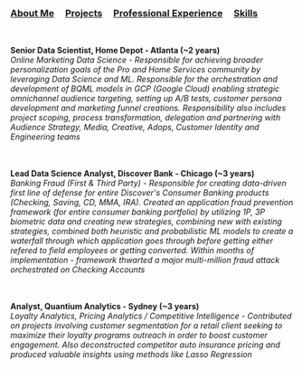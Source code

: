 <br />


### [About Me](https://vermaph.github.io/)&nbsp; &nbsp; &nbsp;[Projects](./projects.html)&nbsp; &nbsp; &nbsp;[Professional Experience](./experience.html)&nbsp; &nbsp; &nbsp;[Skills](./skills.html)<br />

<br/>

**Senior Data Scientist, Home Depot - Atlanta (~2 years)<br />**
  *Online Marketing Data Science - Responsible for achieving broader personalization goals of the Pro and Home Services community by leveraging Data Science and ML. Responsible for the orchestration and development of BQML models in GCP (Google Cloud) enabling strategic omnichannel audience targeting, setting up A/B tests, customer persona development and marketing funnel creations. Responsibility also includes project scoping, process transformation, delegation and partnering with Audience Strategy, Media, Creative, Adops, Customer Identity and Engineering teams*<br />
  <br />
  <br />


**Lead Data Science Analyst, Discover Bank - Chicago (~3 years)<br />**
  *Banking Fraud (First & Third Party) - Responsible for creating data-driven first line of defense for entire Discover's Consumer Banking products (Checking, Saving, CD, MMA, IRA). Created an application fraud prevention framework (for entire consumer banking portfolio) by utilizing 1P, 3P biometric data and creating new strategies, combining new with existing strategies, combined both heuristic and probabilistic ML models to create a waterfall through which application goes through before getting either refered to field employees or getting converted. Within months of implementation - framework thwarted a major multi-million fraud attack orchestrated on Checking Accounts*<br />
  <br />
  <br />


**Analyst, Quantium Analytics - Sydney (~3 years)<br />**
  *Loyalty Analytics, Pricing Analytics / Competitive Intelligence - Contributed on projects involving customer segmentation for a retail client seeking to maximize their loyalty programs outreach in order to boost customer engagement. Also deconstructed competitor auto insurance pricing and produced valuable insights using methods like Lasso Regression*<br />
  <br />
  <br />


<!-- Google tag (gtag.js) -->
<script async src="https://www.googletagmanager.com/gtag/js?id=G-NSNZ1PS7E4"></script>
<script>
  window.dataLayer = window.dataLayer || [];
  function gtag(){dataLayer.push(arguments);}
  gtag('js', new Date());

  gtag('config', 'G-NSNZ1PS7E4');
</script>

